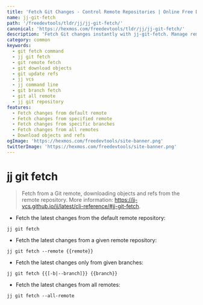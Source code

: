 ```yaml
---
title: 'Fetch Git Changes - Control Remote Repositories | Online Free DevTools by Hexmos'
name: jj-git-fetch
path: '/freedevtools/tldr/jj/jj-git-fetch/'
canonical: 'https://hexmos.com/freedevtools/tldr/jj/jj-git-fetch/'
description: 'Fetch Git changes instantly with jj-git-fetch. Manage remote repositories, download objects, and update refs with ease. Free online tool, no registration required.'
category: common
keywords:
  - git fetch command
  - jj git fetch
  - git remote fetch
  - git download objects
  - git update refs
  - jj vcs
  - jj command line
  - git branch fetch
  - git all remote
  - jj git repository
features:
  - Fetch changes from default remote
  - Fetch changes from specified remote
  - Fetch changes from specific branches
  - Fetch changes from all remotes
  - Download objects and refs
ogImage: 'https://hexmos.com/freedevtools/site-banner.png'
twitterImage: 'https://hexmos.com/freedevtools/site-banner.png'
---
```


# jj git fetch

> Fetch from a Git remote, downloading objects and refs from the remote repository.
> More information: <https://jj-vcs.github.io/jj/latest/cli-reference/#jj-git-fetch>.

- Fetch the latest changes from the default remote repository:

`jj git fetch`

- Fetch the latest changes from a given remote repository:

`jj git fetch --remote {{remote}}`

- Fetch the latest changes only from given branches:

`jj git fetch {{[-b|--branch]}} {{branch}}`

- Fetch the latest changes from all remotes:

`jj git fetch --all-remote`
